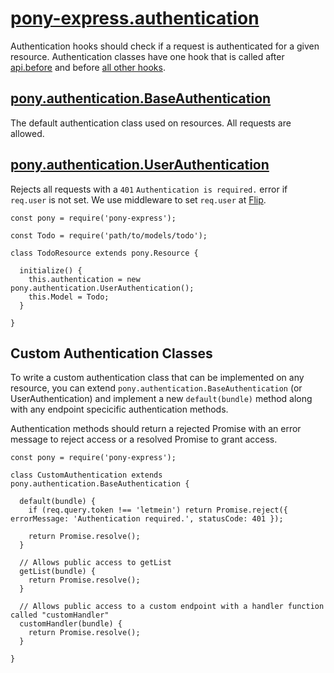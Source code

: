 # [pony-express.authentication](../src/authentication.js)

Authentication hooks should check if a request is authenticated for a given resource. Authentication classes have one hook that is called after [api.before](./api.md#methods) and before [all other hooks](./resources.md#request-pipeline).

## [pony.authentication.BaseAuthentication](../src/authentication/base.js)

The default authentication class used on resources. All requests are allowed.

## [pony.authentication.UserAuthentication](../src/authentication/user.js)

Rejects all requests with a `401` `Authentication is required.` error if `req.user` is not set. We use middleware to set `req.user` at [Flip](https://flip.lease).

```
const pony = require('pony-express');

const Todo = require('path/to/models/todo');

class TodoResource extends pony.Resource {
  
  initialize() {
    this.authentication = new pony.authentication.UserAuthentication();
    this.Model = Todo;
  }

}
```

## Custom Authentication Classes

To write a custom authentication class that can be implemented on any resource, you can extend `pony.authentication.BaseAuthentication` (or UserAuthentication) and implement a new `default(bundle)` method along with any endpoint specicific authentication methods.

Authentication methods should return a rejected Promise with an error message to reject access or a resolved Promise to grant access.

```
const pony = require('pony-express');

class CustomAuthentication extends pony.authentication.BaseAuthentication {
  
  default(bundle) {
    if (req.query.token !== 'letmein') return Promise.reject({ errorMessage: 'Authentication required.', statusCode: 401 });

    return Promise.resolve();
  }

  // Allows public access to getList
  getList(bundle) {
    return Promise.resolve();
  }
  
  // Allows public access to a custom endpoint with a handler function called "customHandler"
  customHandler(bundle) {
    return Promise.resolve();
  }

}

```